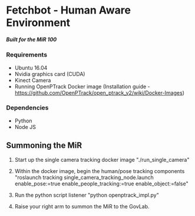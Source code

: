 # Fetchbot - Human Aware Environment
##### Built for the MiR 100

### Requirements
- Ubuntu 16.04
- Nvidia graphics card (CUDA)
- Kinect Camera
- Running OpenPTrack Docker image (Installation guide - https://github.com/OpenPTrack/open_ptrack_v2/wiki/Docker-Images)

### Dependencies
- Python
- Node JS

## Summoning the MiR
1. Start up the single camera tracking docker image
"./run_single_camera"

2. Within the docker image, begin the human/pose tracking components
"roslaunch tracking single_camera_tracking_node.launch enable_pose:=true enable_people_tracking:=true enable_object:=false"

3. Run the python script listener
"python openptrack_impl.py"

4. Raise your right arm to summon the MiR to the GovLab.
